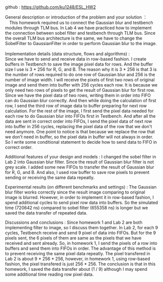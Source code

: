 github : https://github.com/ku1248/ESL_HW2

General description or introduction of the problem and your solution ：<br>
&emsp;This homework required us to connect the Gaussian blur and testbench modules through TLM bus. In Lab 4 we have practiced how to implement the connection between sobel filter and testbench through TLM bus. Since the overall TLM bus architecture is the same, we have to change the SobelFilter to GaussianFilter in order to perform Gaussian blur to the image.<br>
<br>
Implementation details (data structure, flows and algorithms) :<br>
  Since we have to send and receive data in row-based fashion. I create buffers in Testbench to save the image pixel data for rows. And the buffer size I use is 3 * 256 for R, G, and B. The reason why it is 3 * 256 is that 3 is the number of rows required to do one row of Gaussian blur and 256 is the number of image width. I will receive the pixels of first two rows of original image and send them into buffer with 256 cycles each row. It is because we only need two rows of pixels to get the result of Gaussian blur for first row. Since we have the pixel data of two rows, writing them in order into FIFO can do Gaussian blur correctly. And then while doing the calculation of first row, I send the third row of image data to buffer preparing for next row calculation. For the rest of the image, I first send the pixel data needed for each row to do Gaussian blur into FIFOs first in Testbench. And after all the data are sent in correct order into FIFOs, I send the pixel data of next row into buffer in 256 cycles, replacing the pixel data of the row that we don't need anymore. One point to notice is that because we replace the row that we don't need in buffer, so the pixel data in buffer will not always in order. So I write some conditional statement to decide how to send data to FIFO in correct order.

Additional features of your design and models :
  I changed the sobel filter in Lab 2 into Gaussian blur filter. Since the result of Gaussian blur filter is not grey scale. I added some new FIFOs to transfer the result of Gaussian blur for R, G, and B. And also, I used row buffer to save row pixels to prevent sending or receiving the same data repeatly.

Experimental results (on different benchmarks and settings) :
  The Gaussian blur filter works correctly since the result image comparing to original image is blurred. However, in order to implement it in row-based fashion, I spend additional cycles to send pixel row data into buffers. So the simulated time (720642 ns) compared to sobel filter (655358 ns) is longer but we saved the data transfer of repeated data.

Discussions and conclusions :
  Since homework 1 and Lab 2 are both implementing filter to image, so I discuss them together. In Lab 2, for each 9 cycles, Testbench receive and send 9 pixel of data into FIFOs. But for the 9 pixels sent, the 6 pixels of them are same as the pixels that we have received and sent already. So, in homework 1, I send the pixels of a row into buffers and send them into FIFOs in order. The advantage of this method is to prevent receiving the same pixel data repeatly. The pixel transfered in Lab 2 is about 9 * 256 * 256, however, in homework 1, using row-based fashion, the pixel transfered is just 256 * 256. The conclusion is that in this homework, I saved the data transfer about (1 / 9) although I may spend some additional time reading row pixel data.
